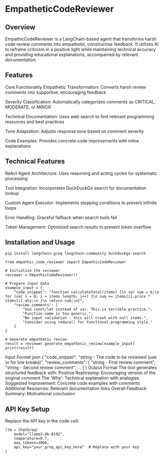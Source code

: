 # EmpatheticCodeReviewer

## Overview
EmpathicCodeReviewer is a LangChain-based agent that transforms harsh code review comments into empathetic, constructive feedback. It utilizes AI to reframe criticism in a positive light while maintaining technical accuracy and providing educational explanations, accompanied by relevant documentation.

## Features
Core Functionality
Empathetic Transformation: Converts harsh review comments into supportive, encouraging feedback

Severity Classification: Automatically categorizes comments as CRITICAL, MODERATE, or MINOR

Technical Documentation: Uses web search to find relevant programming resources and best practices

Tone Adaptation: Adjusts response tone based on comment severity

Code Examples: Provides concrete code improvements with inline explanations

## Technical Features
ReAct Agent Architecture: Uses reasoning and acting cycles for systematic processing

Tool Integration: Incorporates DuckDuckGo search for documentation lookup

Custom Agent Executor: Implements stopping conditions to prevent infinite loops

Error Handling: Graceful fallback when search tools fail

Token Management: Optimized search results to prevent token overflow

## Installation and Usage
```
pip install langchain-groq langchain-community duckduckgo-search
```
```
from empathic_code_reviewer import EmpathicCodeReviewer

# Initialize the reviewer
reviewer = EmpathicCodeReviewer()

# Prepare input data
example_input = {
    "code_snippet": "function calculateTotal(items) {\n var sum = 0;\n for (var i = 0; i < items.length; i++) {\n sum += items[i].price * items[i].qty;\n }\n return sum;\n}",
    "review_comments": [
        "Use const/let instead of var. This is terrible practice.",
        "Function name is too generic.",
        "No input validation - this will crash with null items.",
        "Consider using reduce() for functional programming style."
    ]
}

# Generate empathetic review
result = reviewer.generate_empathetic_review(example_input)
print(result)
```

Input Format
json
{
    "code_snippet": "string - The code to be reviewed (use \\n for line breaks)",
    "review_comments": [
        "string - First review comment",
        "string - Second review comment",
        ...
    ]
}
Output Format
The tool generates structured feedback with:
Positive Rephrasing: Encouraging version of the original comment
The 'Why': Technical explanation with analogies
Suggested Improvement: Concrete code examples with comments
Additional Resources: Relevant documentation links
Overall Feedback Summary: Motivational conclusion

## API Key Setup
Replace the API key in the code cell:

```
llm = ChatGroq(
    model="llama3-8b-8192",
    temperature=0.7,
    max_tokens=3000,
    api_key="your_groq_api_key_here"  # Replace with your key
)
```
